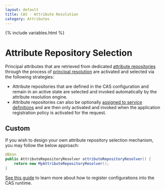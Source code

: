 ```yaml
---
layout: default
title: CAS - Attribute Resolution
category: Attributes
---
```


{% include variables.html %}

# Attribute Repository Selection
     
Principal attributes that are retrieved from dedicated [attribute repositories](Attribute-Resolution.html) 
through the process of [principal resolution](../installation/Configuring-Principal-Resolution.html) are activated
and selected via the following strategies:

- Attribute repositories that are defined in the CAS configuration and remain in an active state are selected and invoked automatically by the attribute resolution engine.
- Attribute repositories can also be optionally [assigned to service definitions](Attribute-Release-RepositoryFiltering.html) and are then only activated and invoked when the application registration policy is activated for the request.

## Custom

If you wish to design your own attribute repository selection mechanism, you may follow the below approach:

```java
@Bean
public AttributeRepositoryResolver attributeRepositoryResolver() {
    return new MyAttributeRepositoryResolver();
}
```

[See this guide](../configuration/Configuration-Management-Extensions.html) to learn more about
how to register configurations into the CAS runtime.
